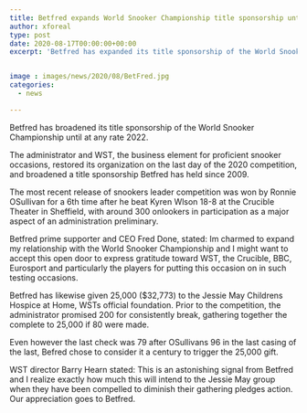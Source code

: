 ```yaml
---
title: Betfred expands World Snooker Championship title sponsorship until 2022
author: xforeal 
type: post
date: 2020-08-17T00:00:00+00:00
excerpt: 'Betfred has expanded its title sponsorship of the World Snooker Championship until in any event 2022 '


image : images/news/2020/08/BetFred.jpg
categories:
  - news

---
```

Betfred has broadened its title sponsorship of the World Snooker Championship until at any rate 2022. 

The administrator and WST, the business element for proficient snooker occasions, restored its organization on the last day of the 2020 competition, and broadened a title sponsorship Betfred has held since 2009. 

The most recent release of snookers leader competition was won by Ronnie OSullivan for a 6th time after he beat Kyren Wlson 18-8 at the Crucible Theater in Sheffield, with around 300 onlookers in participation as a major aspect of an administration preliminary. 

Betfred prime supporter and CEO Fred Done, stated: Im charmed to expand my relationship with the World Snooker Championship and I might want to accept this open door to express gratitude toward WST, the Crucible, BBC, Eurosport and particularly the players for putting this occasion on in such testing occasions. 

Betfred has likewise given 25,000 ($32,773) to the Jessie May Childrens Hospice at Home, WSTs official foundation. Prior to the competition, the administrator promised 200 for consistently break, gathering together the complete to 25,000 if 80 were made. 

Even however the last check was 79 after OSullivans 96 in the last casing of the last, Befred chose to consider it a century to trigger the 25,000 gift. 

WST director Barry Hearn stated: This is an astonishing signal from Betfred and I realize exactly how much this will intend to the Jessie May group when they have been compelled to diminish their gathering pledges action. Our appreciation goes to Betfred.